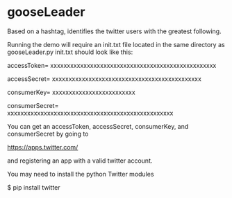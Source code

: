# gooseLeader
Based on a hashtag, identifies the twitter users with the greatest following.

Running the demo will require an init.txt file located in the same directory as gooseLeader.py
init.txt should look like this:
             
accessToken= xxxxxxxxxxxxxxxxxxxxxxxxxxxxxxxxxxxxxxxxxxxxxxxxxx

accessSecret= xxxxxxxxxxxxxxxxxxxxxxxxxxxxxxxxxxxxxxxxxxxxx

consumerKey= xxxxxxxxxxxxxxxxxxxxxxxxx

consumerSecret= xxxxxxxxxxxxxxxxxxxxxxxxxxxxxxxxxxxxxxxxxxxxxxxxxx


You can get an accessToken, accessSecret, consumerKey, and consumerSecret by going to

https://apps.twitter.com/

and registering an app with a valid twitter account.

You may need to install the python Twitter modules

$ pip install twitter
